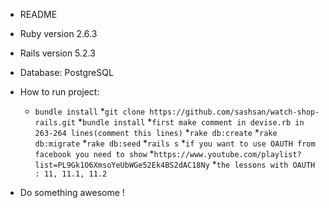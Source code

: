 * README

* Ruby version 2.6.3
* Rails version 5.2.3
* Database: PostgreSQL

* How to run project:

	* `bundle install`
	*`git clone https://github.com/sashsan/watch-shop-rails.git`
	*`bundle install`
	*`first make comment in devise.rb in 263-264 lines(comment this lines)`
	*`rake db:create`
	*`rake db:migrate`
	*`rake db:seed`
	*`rails s`
	*`if you want to use OAUTH from facebook you need to show`
	*`https://www.youtube.com/playlist?list=PL9Gk1O6XmsoYeUbWGe52Ek4BS2dAC18Ny`
	*`the lessons with OAUTH : 11, 11.1, 11.2`

* Do something awesome ! 

